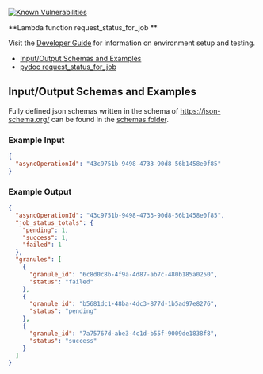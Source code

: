 [![Known Vulnerabilities](https://snyk.io/test/github/nasa/cumulus-orca/badge.svg?targetFile=tasks/copy_files_to_archive/requirements.txt)](https://snyk.io/test/github/nasa/cumulus-orca?targetFile=tasks/copy_files_to_archive/requirements.txt)

**Lambda function request_status_for_job **

Visit the [Developer Guide](https://nasa.github.io/cumulus-orca/docs/developer/development-guide/code/contrib-code-intro) for information on environment setup and testing.

- [Input/Output Schemas and Examples](#input-output-schemas)
- [pydoc request_status_for_job](#pydoc-copy-files)

<a name="input-output-schemas"></a>
## Input/Output Schemas and Examples
Fully defined json schemas written in the schema of https://json-schema.org/ can be found in the [schemas folder](schemas).

### Example Input
```json
{
  "asyncOperationId": "43c9751b-9498-4733-90d8-56b1458e0f85"
}
```

### Example Output
```json
{
  "asyncOperationId": "43c9751b-9498-4733-90d8-56b1458e0f85",
  "job_status_totals": {
    "pending": 1,
    "success": 1,
    "failed": 1
  },
  "granules": [
    {
      "granule_id": "6c8d0c8b-4f9a-4d87-ab7c-480b185a0250",
      "status": "failed"
    },
    {
      "granule_id": "b5681dc1-48ba-4dc3-877d-1b5ad97e8276",
      "status": "pending"
    },
    {
      "granule_id": "7a75767d-abe3-4c1d-b55f-9009de1838f8",
      "status": "success"
    }
  ]
}
```

